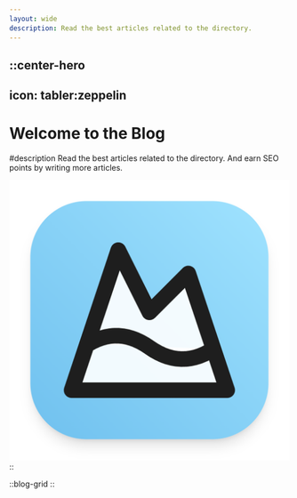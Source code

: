 ```yaml
---
layout: wide
description: Read the best articles related to the directory.
---
```


::center-hero
---
icon: tabler:zeppelin
---
# Welcome to the Blog

#description
Read the best articles related to the directory. And earn SEO points by writing more articles.

![logo.png](/logo.png)
::

::blog-grid
::
